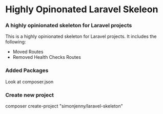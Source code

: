 # Highly Opinonated Laravel Skeleon

### A highly opinionated skeleton for Laravel projects

This is a highly opinionated skeleton for Laravel projects. It includes the following:

- Moved Routes
- Removed Health Checks Routes

### Added Packages

Look at composer.json

### Create new project

composer create-project "simonjenny/laravel-skeleton" <name>
